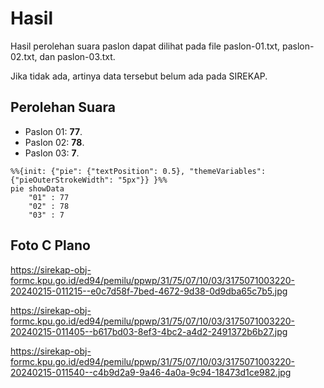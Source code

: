 # Hasil

Hasil perolehan suara paslon dapat dilihat pada file paslon-01.txt, paslon-02.txt, dan paslon-03.txt.

Jika tidak ada, artinya data tersebut belum ada pada SIREKAP.

## Perolehan Suara

 * Paslon 01: **77**.
 * Paslon 02: **78**.
 * Paslon 03: **7**.

```mermaid
%%{init: {"pie": {"textPosition": 0.5}, "themeVariables": {"pieOuterStrokeWidth": "5px"}} }%%
pie showData
    "01" : 77
    "02" : 78
    "03" : 7
```
## Foto C Plano

https://sirekap-obj-formc.kpu.go.id/ed94/pemilu/ppwp/31/75/07/10/03/3175071003220-20240215-011215--e0c7d58f-7bed-4672-9d38-0d9dba65c7b5.jpg

https://sirekap-obj-formc.kpu.go.id/ed94/pemilu/ppwp/31/75/07/10/03/3175071003220-20240215-011405--b617bd03-8ef3-4bc2-a4d2-2491372b6b27.jpg

https://sirekap-obj-formc.kpu.go.id/ed94/pemilu/ppwp/31/75/07/10/03/3175071003220-20240215-011540--c4b9d2a9-9a46-4a0a-9c94-18473d1ce982.jpg
